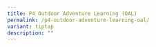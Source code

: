 ```yaml
---
title: P4 Outdoor Adventure Learning (OAL)
permalink: /p4-outdoor-adventure-learning-oal/
variant: tiptap
description: ""
---
```

